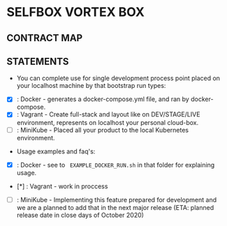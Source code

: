 # SELFBOX VORTEX BOX

## CONTRACT MAP


## STATEMENTS

* You can complete use for single development process point placed on your localhost machine by that bootstrap run types:

- [x] : Docker - generates a docker-compose.yml file, and ran by docker-compose.
- [x] : Vagrant - Create full-stack and layout like on DEV/STAGE/LIVE environment, represents on localhost your personal cloud-box.
- [ ] : MiniKube - Placed all your product to the local Kubernetes environment.

* Usage examples and faq's:

- [x] : Docker - see to ``` EXAMPLE_DOCKER_RUN.sh``` in that folder for explaining usage.
- [*] : Vagrant - work in proccess
- [ ] : MiniKube - Implementing this feature prepared for development and we are a planned to add that in the next major release (ETA: planned release date in close days of October 2020)


